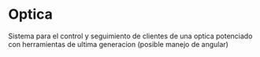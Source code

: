 # Optica
Sistema para el control y seguimiento de clientes de una optica potenciado con herramientas de ultima generacion (posible manejo de angular)
